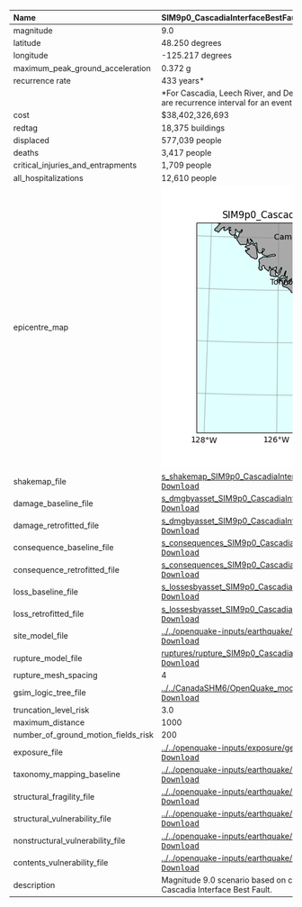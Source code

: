 | Name                                | SIM9p0_CascadiaInterfaceBestFault                                                                                                                                                                                                                                                                                                                                                                                                                 |
|:------------------------------------|:--------------------------------------------------------------------------------------------------------------------------------------------------------------------------------------------------------------------------------------------------------------------------------------------------------------------------------------------------------------------------------------------------------------------------------------------------|
| magnitude                           | 9.0                                                                                                                                                                                                                                                                                                                                                                                                                                               |
| latitude                            | 48.250 degrees                                                                                                                                                                                                                                                                                                                                                                                                                                    |
| longitude                           | -125.217 degrees                                                                                                                                                                                                                                                                                                                                                                                                                                  |
| maximum_peak_ground_acceleration    | 0.372 g                                                                                                                                                                                                                                                                                                                                                                                                                                           |
| recurrence rate                     | 433 years*                                                                                                                                                                                                                                                                                                                                                                                                                                        |
|                                     | *For Cascadia, Leech River, and Devil's Mountain Faults these are characteristic earthquakes, else they are recurrence interval for an event of equal or greater magnitude in the scenario source region.                                                                                                                                                                                                                                         |
| cost                                | $38,402,326,693                                                                                                                                                                                                                                                                                                                                                                                                                                   |
| redtag                              | 18,375 buildings                                                                                                                                                                                                                                                                                                                                                                                                                                  |
| displaced                           | 577,039 people                                                                                                                                                                                                                                                                                                                                                                                                                                    |
| deaths                              | 3,417 people                                                                                                                                                                                                                                                                                                                                                                                                                                      |
| critical_injuries_and_entrapments   | 1,709 people                                                                                                                                                                                                                                                                                                                                                                                                                                      |
| all_hospitalizations                | 12,610 people                                                                                                                                                                                                                                                                                                                                                                                                                                     |
| epicentre_map                       | ![Epicentre](SIM9p0_CascadiaInterfaceBestFault.png)                                                                                                                                                                                                                                                                                                                                                                                               |
| shakemap_file                       | [s_shakemap_SIM9p0_CascadiaInterfaceBestFault_11.csv](https://github.com/OpenDRR/earthquake-scenarios/blob/master/FINISHED/s_shakemap_SIM9p0_CascadiaInterfaceBestFault_11.csv)<br/>[<kbd>Download</kbd>](https://github.com/OpenDRR/earthquake-scenarios/raw/master/FINISHED/s_shakemap_SIM9p0_CascadiaInterfaceBestFault_11.csv)                                                                                                                |
| damage_baseline_file                | [s_dmgbyasset_SIM9p0_CascadiaInterfaceBestFault_b0_317_b.csv](https://github.com/OpenDRR/earthquake-scenarios/blob/master/FINISHED/s_dmgbyasset_SIM9p0_CascadiaInterfaceBestFault_b0_317_b.csv)<br/>[<kbd>Download</kbd>](https://github.com/OpenDRR/earthquake-scenarios/raw/master/FINISHED/s_dmgbyasset_SIM9p0_CascadiaInterfaceBestFault_b0_317_b.csv)                                                                                        |
| damage_retrofitted_file             | [s_dmgbyasset_SIM9p0_CascadiaInterfaceBestFault_r1_318_b.csv](https://github.com/OpenDRR/earthquake-scenarios/blob/master/FINISHED/s_dmgbyasset_SIM9p0_CascadiaInterfaceBestFault_r1_318_b.csv)<br/>[<kbd>Download</kbd>](https://github.com/OpenDRR/earthquake-scenarios/raw/master/FINISHED/s_dmgbyasset_SIM9p0_CascadiaInterfaceBestFault_r1_318_b.csv)                                                                                        |
| consequence_baseline_file           | [s_consequences_SIM9p0_CascadiaInterfaceBestFault_b0_317_b.csv](https://github.com/OpenDRR/earthquake-scenarios/blob/master/FINISHED/s_consequences_SIM9p0_CascadiaInterfaceBestFault_b0_317_b.csv)<br/>[<kbd>Download</kbd>](https://github.com/OpenDRR/earthquake-scenarios/raw/master/FINISHED/s_consequences_SIM9p0_CascadiaInterfaceBestFault_b0_317_b.csv)                                                                                  |
| consequence_retrofitted_file        | [s_consequences_SIM9p0_CascadiaInterfaceBestFault_r1_318_b.csv](https://github.com/OpenDRR/earthquake-scenarios/blob/master/FINISHED/s_consequences_SIM9p0_CascadiaInterfaceBestFault_r1_318_b.csv)<br/>[<kbd>Download</kbd>](https://github.com/OpenDRR/earthquake-scenarios/raw/master/FINISHED/s_consequences_SIM9p0_CascadiaInterfaceBestFault_r1_318_b.csv)                                                                                  |
| loss_baseline_file                  | [s_lossesbyasset_SIM9p0_CascadiaInterfaceBestFault_b0_319_b.csv](https://github.com/OpenDRR/earthquake-scenarios/blob/master/FINISHED/s_lossesbyasset_SIM9p0_CascadiaInterfaceBestFault_b0_319_b.csv)<br/>[<kbd>Download</kbd>](https://github.com/OpenDRR/earthquake-scenarios/raw/master/FINISHED/s_lossesbyasset_SIM9p0_CascadiaInterfaceBestFault_b0_319_b.csv)                                                                               |
| loss_retrofitted_file               | [s_lossesbyasset_SIM9p0_CascadiaInterfaceBestFault_r1_320_b.csv](https://github.com/OpenDRR/earthquake-scenarios/blob/master/FINISHED/s_lossesbyasset_SIM9p0_CascadiaInterfaceBestFault_r1_320_b.csv)<br/>[<kbd>Download</kbd>](https://github.com/OpenDRR/earthquake-scenarios/raw/master/FINISHED/s_lossesbyasset_SIM9p0_CascadiaInterfaceBestFault_r1_320_b.csv)                                                                               |
| site_model_file                     | [../../openquake-inputs/earthquake/sites/regions/site-vgrid_BC.csv](https://github.com/OpenDRR/earthquake-scenarios/blob/master/../../openquake-inputs/earthquake/sites/regions/site-vgrid_BC.csv)<br/>[<kbd>Download</kbd>](https://github.com/OpenDRR/earthquake-scenarios/raw/master/../../openquake-inputs/earthquake/sites/regions/site-vgrid_BC.csv)                                                                                        |
| rupture_model_file                  | [ruptures/rupture_SIM9p0_CascadiaInterfaceBestFault.xml](https://github.com/OpenDRR/earthquake-scenarios/blob/master/ruptures/rupture_SIM9p0_CascadiaInterfaceBestFault.xml)<br/>[<kbd>Download</kbd>](https://github.com/OpenDRR/earthquake-scenarios/raw/master/ruptures/rupture_SIM9p0_CascadiaInterfaceBestFault.xml)                                                                                                                         |
| rupture_mesh_spacing                | 4                                                                                                                                                                                                                                                                                                                                                                                                                                                 |
| gsim_logic_tree_file                | [../../CanadaSHM6/OpenQuake_model_files/gmms/LogicTree/OQ_classes_NGASa0p3weights_interface.xml](https://github.com/OpenDRR/earthquake-scenarios/blob/master/../../CanadaSHM6/OpenQuake_model_files/gmms/LogicTree/OQ_classes_NGASa0p3weights_interface.xml)<br/>[<kbd>Download</kbd>](https://github.com/OpenDRR/earthquake-scenarios/raw/master/../../CanadaSHM6/OpenQuake_model_files/gmms/LogicTree/OQ_classes_NGASa0p3weights_interface.xml) |
| truncation_level_risk               | 3.0                                                                                                                                                                                                                                                                                                                                                                                                                                               |
| maximum_distance                    | 1000                                                                                                                                                                                                                                                                                                                                                                                                                                              |
| number_of_ground_motion_fields_risk | 200                                                                                                                                                                                                                                                                                                                                                                                                                                               |
| exposure_file                       | [../../openquake-inputs/exposure/general-building-stock/oqBldgExp_BC.xml](https://github.com/OpenDRR/earthquake-scenarios/blob/master/../../openquake-inputs/exposure/general-building-stock/oqBldgExp_BC.xml)<br/>[<kbd>Download</kbd>](https://github.com/OpenDRR/earthquake-scenarios/raw/master/../../openquake-inputs/exposure/general-building-stock/oqBldgExp_BC.xml)                                                                      |
| taxonomy_mapping_baseline           | [../../openquake-inputs/earthquake/vulnerability/CanSRM1_TaxMap_b0.csv](https://github.com/OpenDRR/earthquake-scenarios/blob/master/../../openquake-inputs/earthquake/vulnerability/CanSRM1_TaxMap_b0.csv)<br/>[<kbd>Download</kbd>](https://github.com/OpenDRR/earthquake-scenarios/raw/master/../../openquake-inputs/earthquake/vulnerability/CanSRM1_TaxMap_b0.csv)                                                                            |
| structural_fragility_file           | [../../openquake-inputs/earthquake/vulnerability/structural_fragility_CAN.xml](https://github.com/OpenDRR/earthquake-scenarios/blob/master/../../openquake-inputs/earthquake/vulnerability/structural_fragility_CAN.xml)<br/>[<kbd>Download</kbd>](https://github.com/OpenDRR/earthquake-scenarios/raw/master/../../openquake-inputs/earthquake/vulnerability/structural_fragility_CAN.xml)                                                       |
| structural_vulnerability_file       | [../../openquake-inputs/earthquake/vulnerability/vulnerability_structural_CAN.xml](https://github.com/OpenDRR/earthquake-scenarios/blob/master/../../openquake-inputs/earthquake/vulnerability/vulnerability_structural_CAN.xml)<br/>[<kbd>Download</kbd>](https://github.com/OpenDRR/earthquake-scenarios/raw/master/../../openquake-inputs/earthquake/vulnerability/vulnerability_structural_CAN.xml)                                           |
| nonstructural_vulnerability_file    | [../../openquake-inputs/earthquake/vulnerability/vulnerability_nonstructural_CAN.xml](https://github.com/OpenDRR/earthquake-scenarios/blob/master/../../openquake-inputs/earthquake/vulnerability/vulnerability_nonstructural_CAN.xml)<br/>[<kbd>Download</kbd>](https://github.com/OpenDRR/earthquake-scenarios/raw/master/../../openquake-inputs/earthquake/vulnerability/vulnerability_nonstructural_CAN.xml)                                  |
| contents_vulnerability_file         | [../../openquake-inputs/earthquake/vulnerability/vulnerability_contents_CAN.xml](https://github.com/OpenDRR/earthquake-scenarios/blob/master/../../openquake-inputs/earthquake/vulnerability/vulnerability_contents_CAN.xml)<br/>[<kbd>Download</kbd>](https://github.com/OpenDRR/earthquake-scenarios/raw/master/../../openquake-inputs/earthquake/vulnerability/vulnerability_contents_CAN.xml)                                                 |
| description                         | 	Magnitude 9.0 scenario based on complete rupture of the CanSHM6 Hazard Model implementation of the Cascadia Interface Best Fault.                                                                                                 |
